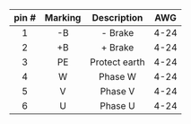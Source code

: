 | **pin #** | **Marking** | **Description** | **AWG** |
| :---: | :---: | :---: | :---: |
| 1 | -B | - Brake | 4-24 |
| 2 | +B | + Brake | 4-24 |
| 3 | PE | Protect earth | 4-24 |
| 4 | W | Phase W | 4-24 |
| 5 | V | Phase V | 4-24 |
| 6 | U | Phase U | 4-24 |
